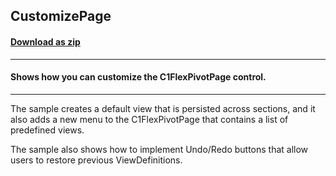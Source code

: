 ## CustomizePage
#### [Download as zip](https://grapecity.github.io/DownGit/#/home?url=https://github.com/GrapeCity/ComponentOne-WinForms-Samples/tree/master/NetFramework\FlexPivot\VB\CustomizePage)
____
#### Shows how you can customize the C1FlexPivotPage control.
____
The sample creates a default view that is persisted across sections, and it also adds a new menu to the C1FlexPivotPage that contains a list of predefined views.

The sample also shows how to implement Undo/Redo buttons that allow users to restore previous ViewDefinitions.
